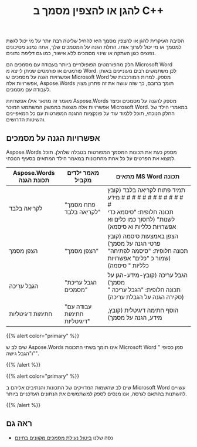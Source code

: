﻿---
title: להגן או להצפין מסמך ב C++
second_title: Aspose.Words עבור C++
articleTitle: הגנה או הצפנה של מסמך
linktitle: הגנה או הצפנה של מסמך
description: "Aspose.Words עבור C++ מספק לקריאה בלבד, להצפין מסמך, להגביל עריכה, וחתימות דיגיטליות להגנה על מסמכים. Aspose.Words תומך ביותר Word אפשרויות הגנה."
type: docs
weight: 50
url: /he/cpp/protect-or-encrypt-a-document/
timestamp: 2024-01-27-14-07-04
---

הסיבה העיקרית להגן או להצפין מסמך היא להחיל שליטה רבה יותר על מי יכול לגשת למסמך או מי יכול לערוך אותו. החלת הגנה על המסמכים שלך, אתה נמנע מסיכונים נפוצים כגון העתקה או שינוי מסמכים ללא אישור, כמו גם דליפת נתונים.

חלק מהפורמטים הפופולריים ביותר בעבודה עם מסמכים הם Microsoft Word פורמטים או פורמטים שניתן לייצא מ Word. לכן משתמשים רבים מעוניינים באותן אפשרויות הגנה על מסמכים ש Microsoft Word מספק. למרות המורכבות של אפשרויות אלה, Aspose.Words תומך ברובם, כך שזה עושה את זה פתרון מצוין לעבודה עם מסמכים.

מאמר זה מתאר אילו אפשרויות Aspose.Words מספק להגנה על מסמכים וכיצד אפשרויות אלה מוצגות בממשק המשתמש המוכר Microsoft Word. במאמרי הילד של החלק הנוכחי, תוכל ללמוד עוד על פונקציות ההגנה המפורטות עם כל המאפיינים והשיטות הדרושים.

## אפשרויות הגנה על מסמכים

Aspose.Words מספק כעת את תכונות המסמך המפורטות בטבלה שלהלן. תוכל למצוא את הפרטים על כל אחת מהתכונות במאמר הילד המתאים בסעיף הנוכחי.

| Aspose.Words תכונת הגנה | מאמר ילדים מקביל | מתאים MS Word תכונה |
| ------------------------------- | ------------------------------ | ------------------------------------------------------------ |
| לקריאה בלבד | "פתח מסמך לקריאה בלבד" | תמיד פתוח לקריאה בלבד (קובץ # # מידע # # # # # # # # # # # <br />תכונה חלופית: "סיסמא כדי לשנות" (לחסוך כמו כלים וא אפשרויות כלליות וא סיסמא) |
| הצפן מסמך | "הצפן מסמך" | הצפן באמצעות סיסמה (קובץ פרטי הגנה על מסמך)<br />תכונה חלופית: "סיסמה לפתיחה" (שמור כ "כלים" אפשרויות כלליות " סיסמה) |
| הגבל עריכה | "הגבל עריכת מסמכים" | הגבל עריכה (קובץ-מידע-הגן על מסמך)<br />תכונה חלופית: "הגבל עריכה "(סקירה הגנה על הגבלת עריכה) |
| חתימות דיגיטליות | "עבודה עם חתימות דיגיטליות" | הוסף חתימה דיגיטלית (קובץ, מידע, הגנה על מסמך) |

{{% alert color="primary" %}}

שים לב ש Aspose.Words אינו תומך בשתי התכונות Microsoft Word " סמן כסופי "ו"הגבל גישה".

{{% /alert %}}

{{% alert color="primary" %}}

שים לב שהשמות המדויקים של התכונות והנתיבים אליהם ב Microsoft Word עשויים להשתנות בהתאם לגרסה, אנו מנסים לספק למשתמשים את הנתונים העדכניים ביותר.

{{% /alert %}}

## ראה גם

* נסה שלנו [ביטול נעילת מסמכים מקוונים בחינם](https://products.aspose.app/words/unlock)

